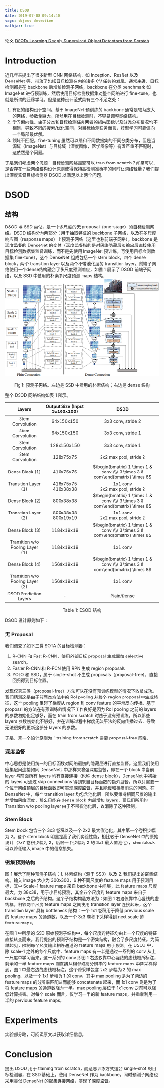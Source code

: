 ```yaml
---
title: DSOD
date: 2019-07-08 09:14:40
tags: object detection
mathjax: true
---
```

论文 [DSOD: Learning Deeply Supervised Object Detectors from Scratch](https://arxiv.org/abs/1708.01241)
# Introduction
近几年来提出了很多新型 CNN 网络结构，如 Inception、ResNet 以及 DenseNet 等，带动了包括目标检测在内的诸多 CV 任务的发展。通常来讲，目标检测都是在 backbone 后增加检测子网络，backbone 在分类 benchmark 如 ImageNet 进行预训练，然后使用目标检测数据集对整个网络进行 fine-tune，也就是所谓的迁移学习。但是这种设计范式具有三个不足之处：
1. 有限的结构设计空间。基于 ImageNet 预训练的 backbone 通常是较为庞大的网络，参数量巨大，所以用在目标检测时，不容易调整网络结构。
2. 学习偏向性。由于分类和目标检测任务两者的损失函数以及分类分布情况均不相同，导致不同的搜索/优化空间，对目标检测任务而言，模型学习可能偏向一个局部最优解。
3. 领域不匹配。fine-tuning 虽然可以缓和不同数据集的不同分类分布，但是当源域（ImageNet）与目标域（深度图像，医学图像等）有着严重不匹配时，这依然是个问题。

于是我们考虑两个问题：目标检测网络是否可以 train from scratch？如果可以，是否存在一些网络结构设计原则使得保持高检测准确率的同时让网络轻量？我们提出深度监督目标检测器 DSOD 以满足以上两个问题。

# DSOD
## 结构
DSOD 与 SSD 类似，是一个多尺度的无 proposal（one-stage）的目标检测网络。DSOD 结构分为两部分：用于抽取特征的 backbone 子网络，以及在多尺度响应图（response maps）上预测子网络（这里也称前端子网络）。backbone 是深度监督的 DenseNet 的变体（深度监督指的是对网络隐藏层和输出层直接使用目标检测数据集监督训练，而不是先使用 ImageNet 预训练，再使用目标检测数据集 fine-tune），这个 DenseNet 组成包括一个 stem block，四个 dense block，两个 transition layer 以及两个不带池化层的 transition layer。前端子网络使用一个dense结构融合了多尺度预测响应，如图 1 展示了 DSOD 前端子网络，以及 SSD 中使用的朴素多尺度预测 maps 结构。
![](/images/DSOD_fig1.png)<center>Fig 1: 预测子网络。左边是 SSD 中所用的朴素结构；右边是 dense 结构</center>

整个 DSOD 网络结构如表 1 所示。

|      Layers      | Output Size (Input 3x100x100) |       DSOD        |
|      :----:      |  :--------:                   |     :-----:       |
| Stem Convolution | 64x150x150                    | 3x3 conv, stride 2|
| Stem Convolution | 64x150x150                    | 3x3 conv, stride 1|
| Stem Convolution | 128x150x150                   | 3x3 conv, stride 1|
| Stem Convolution | 128x75x75                     | 2x2 max pool, stride 2|
| Dense Block (1)  | 416x75x75                     | $\begin{bmatrix} 1 \times 1 & conv \\\\ 3 \times 3 & conv\end{bmatrix} \times 6$|
| Transition Layer (1)| 416x75x75 <br> 416x38x38   | 1x1 conv <br> 2x2 max pool, stride 2|
| Dense Block (2)  | 800x38x38                     | $\begin{bmatrix} 1 \times 1 & conv \\\\ 3 \times 3 & conv\end{bmatrix} \times 8$|
| Transition Layer (2)| 800x38x38 <br> 800x19x19   | 1x1 conv <br> 2x2 max pool, stride 2|
| Dense Block (3)  | 1184x19x19                    | $\begin{bmatrix} 1 \times 1 & conv \\\\ 3 \times 3 & conv\end{bmatrix} \times 8$|
| Transition w/o Pooling Layer (1)| 1184x19x19     | 1x1 conv          |
| Dense Block (4)  | 1568x19x19                    | $\begin{bmatrix} 1 \times 1 & conv \\\\ 3 \times 3 & conv\end{bmatrix} \times 8$|
| Transition w/o Pooling Layer (2)| 1568x19x19     | 1x1 conv          |
| DSOD Prediction Layers | -                       | Plain/Dense       |

<center>Table 1: DSOD 结构 </center>

DSOD 设计原则如下：
### 无 Proposal
我们调查了如下三类 SOTA 的目标检测器：
1. R-CNN 和 Fast R-CNN，使用外部目标 proposal 生成器如 selective search。
2. Faster R-CNN 和 R-FCN 使用 RPN 生成 region proposals
3. YOLO 和 SSD，属于 single-shot 不生成 proposals（proposal-free），直接回归得到目标位置。

发现仅第三类（proposal-free）方法可以在没有预训练模型的情况下收敛成功。我们猜测这是由于前两类方法中的 RoI pooling 从每个 region proposal 中生成特征，这个 pooling 阻碍了梯度从 region 到 conv feature 的平滑反向传播。基于 proposal 的方法在有预训练的情况下工作良好是因为 RoI pooling 之前的 layers 的参数初始化足够好，而在 train from scratch 时由于没有预训练，所以那些 layers 参数初始化不够好，并在训练过程中梯度无法平法的反向传播过去，导致无法很好的更新这部分 layers 的参数。

于是，第一个设计原则为：training from scratch 需要 proposal-free 网络。

### 深度监督
中心思想是使用统一的目标函数对网络最初的隐藏层进行直接监督。这里我们使用密集层间连接如同 DenseNets 中那样来增强深度监督，即在一个 block 中当前 layer 与前面所有 layers 均有直接连接（也称 dense block），DenseNet 中初始的 layers 可通过 skip connections 得到来自目标函数的额外监督，所以只需要一个位于网络顶层的目标函数即可实现深度监督，并且能缓和梯度消失的问题。在 DenseNet 中，每个 transition layer 均包含池化层，所以要维持相同尺度的输出并增加网络深度，那么只能在 dense block 内部增加 layers，而我们所用的 Transition w/o pooling layer 由于不带有池化层，故消除了这种限制。

### Stem Block
Stem block 包含三个 3x3 卷积以及一个 2x2 最大值池化，其中第一个卷积步幅为 2。这个 stem block 明显提高了我们实验性能，相比较于 DenseNet 中的原始设计（7x7 卷积步幅为 2，后跟一个步幅为 2 的 3x3 最大值池化），stem block 可以降低输入 image 中的信息损失。

### 密集预测结构
图 1 展示了两种预测子结构：1. 朴素结构（源于 SSD）以及 2. 我们提出的密集结构。输入 image 大小为 300x300，6 种不同尺度的 feature maps 用于预测目标，其中 Scale-1 feature maps 来自 backbone 中间层，此 feature maps 尺度最大，为 38x38，用于小目标预测，其余五个尺度的 feature maps 来自于 backbone 之后的子结构。这个子结构构造方法为：如图 1 右边仅靠中心竖线的虚线框，相邻两个尺度 feature maps 之间使用 transition layer 连接起来，这个 transition layer 具有 bottleneck 结构：一个 1x1 卷积用于降低 previous scale 的 feature maps 的通道数，以及一个 3x3 卷积下采样得到 next scale 的 feature maps。

在图 1 中所示的 SSD 原始预测子结构中，每个尺度的特征均由上一个尺度的特征直接转变而来。我们提出的预测子结构是一个密集结构，融合了多尺度特征。为简单起见，限制每个尺度输出相等通道的 feature maps 用于预测。在 DSOD 中，除 scale-1 之外的每个尺度中，feature maps 有一半是通过一系列的 conv 从上一尺度中学习而来，这一系列的 conv 即图 1 右边仅靠中心竖线的虚线框所标注，剩余的一半 feature maps 则直接从相邻的高分辨率的 feature maps 中降采样得到，图 1 中最右边的虚线框标注，这个降采样包含 2x2 步幅为 2 的 max pooling，以及一个 1x1 步幅为 1 的 conv，其中 max pooling 是为了两边的 feature maps 的分辨率匹配从而能够 concatenate 起来，而 1x1 conv 则是为了将 feature maps 的通道数降为一半。max pooling 层位于 1x1 conv 之前可以降低计算损害。对每个 scale 而言，仅学习一半的新 feature maps，并重新利用一半的 previous feature maps。

# Experiments
实验部分略，可阅读原文以获取详细信息。

# Conclusion
提出 DSOD 用于 training from scratch，而这总训练方式适合 single-shot 的目标检测器，在 SSD 基础上，使用 DenseNet 作为 backbone，同时预测子网络也采用类似 DenseNet 的密集连接网络，实现了深度监督。